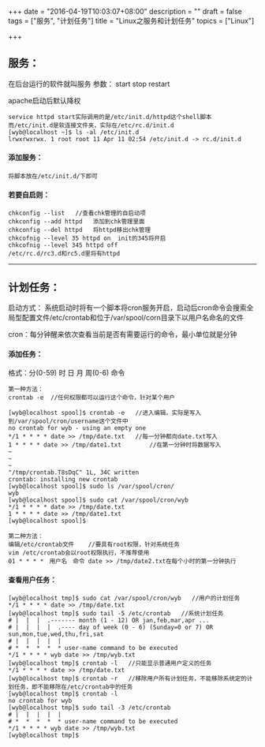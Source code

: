 +++
date = "2016-04-19T10:03:07+08:00"
description = ""
draft = false
tags = ["服务", "计划任务"]
title = "Linux之服务和计划任务"
topics = ["Linux"]

+++

## 服务：
在后台运行的软件就叫服务
参数：
start
stop
restart

apache启动后默认降权

    service httpd start实际调用的是/etc/init.d/httpd这个shell脚本
    而/etc/init.d是软连接文件夹，实际在/etc/rc.d/init.d
    [wyb@localhost ~]$ ls -al /etc/init.d
    lrwxrwxrwx. 1 root root 11 Apr 11 02:54 /etc/init.d -> rc.d/init.d



#### 添加服务：

    将脚本放在/etc/init.d/下即可
    
#### 若要自启则：

    chkconfig --list   //查看chk管理的自启动项
    chkconfig --add httpd	添加到chk管理里面
    chkconfig --del httpd   将httpd移出chk管理
    chkcofnig --level 35 httpd on  init的345将开启
    chkcofnig --level 345 httpd off
    /etc/rc.d/rc3.d和rc5.d里将有httpd

***

## 计划任务：
启动方式：
系统启动时将有一个脚本将cron服务开启，启动后cron命令会搜索全局型配置文件/etc/crontab和位于/var/spool/corn目录下以用户名命名的文件

cron：每分钟醒来依次查看当前是否有需要运行的命令，最小单位就是分钟

#### 添加任务：
格式：分(0-59) 时 日 月 周(0-6) 命令
```
第一种方法：
crontab -e	//任何权限都可以运行这个命令，针对某个用户

[wyb@localhost spool]$ crontab -e   //进入编辑，实际是写入到/var/spool/cron/username这个文件中
no crontab for wyb - using an empty one
*/1 * * * * date >> /tmp/date.txt   //每一分钟都向date.txt写入
1 * * * * date >> /tmp/date1.txt		//在第一分钟时将数据写入
~
~
~
"/tmp/crontab.T8sDqC" 1L, 34C written
crontab: installing new crontab
[wyb@localhost spool]$ sudo ls /var/spool/cron/
wyb
[wyb@localhost spool]$ sudo cat /var/spool/cron/wyb
*/1 * * * * date >> /tmp/date.txt
1 * * * * date >> /tmp/date1.txt
[wyb@localhost spool]$ 

```
```
第二种方法：
编辑/etc/crontab文件    //要具有root权限，针对系统任务
vim /etc/crontab会以root权限执行，不推荐使用
01 * * * *　用户名　命令 date >> /tmp/date2.txt在每个小时的第一分钟执行
```

#### 查看用户任务：  
    [wyb@localhost tmp]$ sudo cat /var/spool/cron/wyb   //用户的计划任务
    */1 * * * * date >> /tmp/date.txt
    [wyb@localhost tmp]$ sudo tail -5 /etc/crontab   //系统计划任务
    # |  |  |  .------- month (1 - 12) OR jan,feb,mar,apr ...
    # |  |  |  |  .---- day of week (0 - 6) (Sunday=0 or 7) OR sun,mon,tue,wed,thu,fri,sat
    # |  |  |  |  |
    # *  *  *  *  * user-name command to be executed
    */1 * * * * wyb date >> /tmp/wyb.txt
    [wyb@localhost tmp]$ crontab -l   //只能显示普通用户定义的任务
    */1 * * * * date >> /tmp/date.txt
    [wyb@localhost tmp]$ crontab -r   //移除用户所有计划任务，不能移除系统定的计划任务，即不能移除在/etc/crontab中的任务
    [wyb@localhost tmp]$ crontab -l
    no crontab for wyb
    [wyb@localhost tmp]$ sudo tail -3 /etc/crontab 
    # |  |  |  |  |
    # *  *  *  *  * user-name command to be executed
    */1 * * * * wyb date >> /tmp/wyb.txt
    [wyb@localhost tmp]$ 